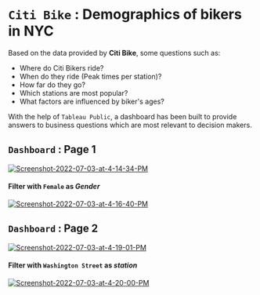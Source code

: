 # `Citi Bike` : Demographics of bikers in NYC

Based on the data provided by __Citi Bike__, some questions such as:
- Where do Citi Bikers ride? 
- When do they ride (Peak times per station)?
- How far do they go? 
- Which stations are most popular? 
- What factors are influenced by biker's ages?

With the help of `Tableau Public`, a dashboard has been built to provide answers to business questions which are most relevant to decision makers.

## `Dashboard` : Page 1

<a href="https://ibb.co/WcHx4Px"><img src="https://i.ibb.co/khGHs9H/Screenshot-2022-07-03-at-4-14-34-PM.png" alt="Screenshot-2022-07-03-at-4-14-34-PM" border="0"></a>

#### Filter with `Female` as _Gender_

<a href="https://ibb.co/njyV87Q"><img src="https://i.ibb.co/kXTr64q/Screenshot-2022-07-03-at-4-16-40-PM.png" alt="Screenshot-2022-07-03-at-4-16-40-PM" border="0"></a>

## `Dashboard` : Page 2

<a href="https://ibb.co/mvGyCg2"><img src="https://i.ibb.co/YD3d7w1/Screenshot-2022-07-03-at-4-19-01-PM.png" alt="Screenshot-2022-07-03-at-4-19-01-PM" border="0"></a>

#### Filter with `Washington Street` as _station_

<a href="https://ibb.co/DYB4vGL"><img src="https://i.ibb.co/hcGs4XC/Screenshot-2022-07-03-at-4-20-00-PM.png" alt="Screenshot-2022-07-03-at-4-20-00-PM" border="0"></a>

